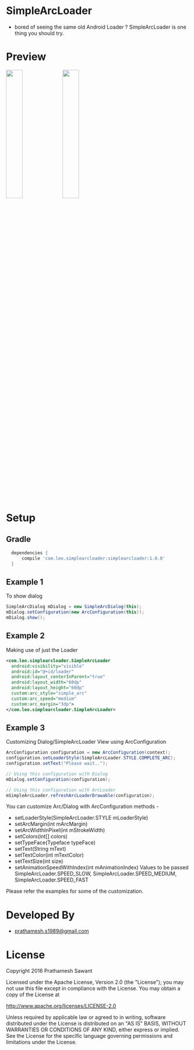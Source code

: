 # SimpleArcLoader
- bored of seeing the same old Android Loader ? SimpleArcLoader is one thing you should try. 

# Preview 
<img src="https://github.com/generic-leo/SimpleArcLoader/blob/master/preview/simplearcdialog_1.gif" width="30%">
<img src="https://github.com/generic-leo/SimpleArcLoader/blob/master/preview/simplearcdialog_2.gif" width="30%">

# Setup
## Gradle
```groovy
  dependencies {
      compile 'com.leo.simplearcloader:simplearcloader:1.0.0'
  }
```

## Example 1
To show dialog
```java
SimpleArcDialog mDialog = new SimpleArcDialog(this);
mDialog.setConfiguration(new ArcConfiguration(this));
mDialog.show();
```
## Example 2 
Making use of just the Loader
```xml
<com.leo.simplearcloader.SimpleArcLoader
  android:visibility="visible"
  android:id="@+id/loader"
  android:layout_centerInParent="true"
  android:layout_width="60dp"
  android:layout_height="60dp"
  custom:arc_style="simple_arc"
  custom:arc_speed="medium"
  custom:arc_margin="3dp">
</com.leo.simplearcloader.SimpleArcLoader>
```
## Example 3
Customizing Dialog/SimpleArcLoader View using ArcConfiguration 
```java
ArcConfiguration configuration = new ArcConfiguration(context);
configuration.setLoaderStyle(SimpleArcLoader.STYLE.COMPLETE_ARC);
configuration.setText("Please wait..");

// Using this configuration with Dialog 
mDialog.setConfiguration(configuration);

// Using this configuration with ArcLoader
mSimpleArcLoader.refreshArcLoaderDrawable(configuration);
```

You can customize Arc/Dialog with ArcConfiguration methods -
- setLoaderStyle(SimpleArcLoader.STYLE mLoaderStyle)
- setArcMargin(int mArcMargin)
- setArcWidthInPixel(int mStrokeWidth)
- setColors(int[] colors)
- setTypeFace(Typeface typeFace)
- setText(String mText)
- setTextColor(int mTextColor)
- setTextSize(int size)
- setAnimationSpeedWithIndex(int mAnimationIndex) 
Values to be passed SimpleArcLoader.SPEED_SLOW, SimpleArcLoader.SPEED_MEDIUM, SimpleArcLoader.SPEED_FAST

Please refer the examples for some of the customization. 

# Developed By
- prathamesh.s1989@gmail.com

# License

  Copyright 2016 Prathamesh Sawant

  Licensed under the Apache License, Version 2.0 (the "License");
  you may not use this file except in compliance with the License.
  You may obtain a copy of the License at

  http://www.apache.org/licenses/LICENSE-2.0

  Unless required by applicable law or agreed to in writing, software
  distributed under the License is distributed on an "AS IS" BASIS,
  WITHOUT WARRANTIES OR CONDITIONS OF ANY KIND, either express or implied.
  See the License for the specific language governing permissions and
  limitations under the License.

